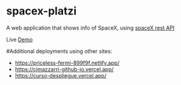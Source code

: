 # spacex-platzi
A web application that shows info of SpaceX, using [spaceX rest API](https://github.com/r-spacex/SpaceX-API) 

Live [Demo](https://platzinautas.now.sh/)

#Additional deployments using other sites:
* https://priceless-fermi-899f9f.netlify.app/ 
* https://cjmazzarri-github-io.vercel.app/ 
* https://curso-despliegue.vercel.app/

